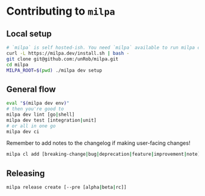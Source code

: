 # Contributing to `milpa`

## Local setup

```sh
# `milpa` is self hosted-ish. You need `milpa` available to run milpa commands
curl -L https://milpa.dev/install.sh | bash -
git clone git@github.com:/unRob/milpa.git
cd milpa
MILPA_ROOT=$(pwd) ./milpa dev setup
```

## General flow

```sh
eval "$(milpa dev env)"
# then you're good to
milpa dev lint [go|shell]
milpa dev test [integration|unit]
# or all in one go
milpa dev ci
```

Remember to add notes to the changelog if making user-facing changes!

```sh
milpa cl add [breaking-change|bug|deprecation|feature|improvement|note] MESSAGE
```

## Releasing

```sh
milpa release create [--pre [alpha|beta|rc]]
```
